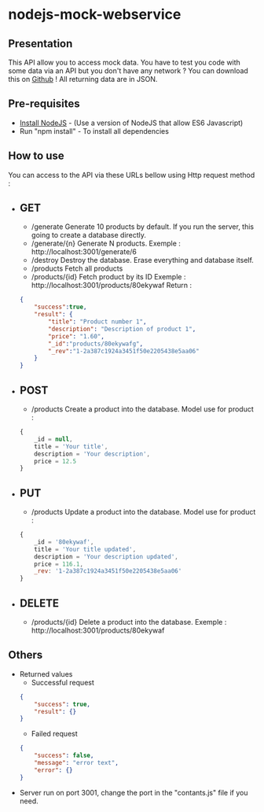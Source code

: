 # nodejs-mock-webservice

## Presentation
This API allow you to access mock data. You have to test you code with some data via an API but you don't have any network ? You can download this on [Github](https://github.com/MISTERSOFT/nodejs-mock-webservice) !
All returning data are in JSON.

## Pre-requisites
* [Install NodeJS](https://nodejs.org/en/) - (Use a version of NodeJS that allow ES6 Javascript)
* Run "npm install" - To install all dependencies

## How to use
You can access to the API via these URLs bellow using Http request method :

* ## GET
    * /generate
    Generate 10 products by default. If you run the server, this going to create a database directly.
    * /generate/{n}
    Generate N products.
    Exemple : http://localhost:3001/generate/6
    * /destroy
    Destroy the database. Erase everything and database itself.
    * /products
    Fetch all products
    * /products/{id}
    Fetch product by its ID
    Exemple : http://localhost:3001/products/80ekywaf
    Return :
    ```json
    {
        "success":true,
        "result": {
            "title": "Product number 1", 
            "description": "Description of product 1",
            "price": "1.60",
            "_id":"products/80ekywafg",
            "_rev":"1-2a387c1924a3451f50e2205438e5aa06"
        }
    }
    ```
* ## POST
    * /products
    Create a product into the database.
    Model use for product :
    ```javascript
    {
        _id = null,
        title = 'Your title',
        description = 'Your description',
        price = 12.5
    }
    ```
* ## PUT
    * /products
    Update a product into the database.
    Model use for product :
    ```javascript
    {
        _id = '80ekywaf',
        title = 'Your title updated',
        description = 'Your description updated',
        price = 116.1,
        _rev: '1-2a387c1924a3451f50e2205438e5aa06'
    }
    ```
* ## DELETE
    * /products/{id}
    Delete a product into the database.
    Exemple : http://localhost:3001/products/80ekywaf

## Others
* Returned values
    * Successful request
    ```json
    {
        "success": true,
        "result": {}
    }
    ```
    * Failed request
    ```json
    {
        "success": false,
        "message": "error text",
        "error": {}
    }
    ```
* Server run on port 3001, change the port in the "contants.js" file if you need.